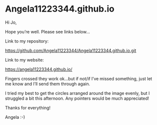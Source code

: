 # Angela11223344.github.io

Hi Jo,

Hope you’re well. Please see links below…

Link to my repository:

https://github.com/Angela11223344/Angela11223344.github.io.git

Link to my website:

https://angela11223344.github.io/

Fingers crossed they work ok…but if not/if I’ve missed something, just let me know and I’ll send them through again.

I tried my best to get the circles arranged around the image evenly, but I struggled a bit this afternoon. Any pointers would be much appreciated!

Thanks for everything!

Angela :-)

